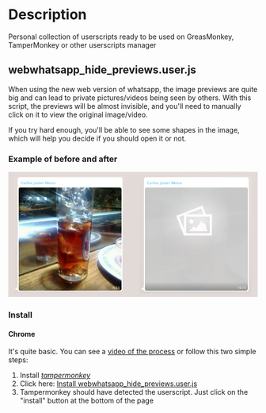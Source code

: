 Description
====
Personal collection of userscripts ready to be used on GreasMonkey, TamperMonkey or other userscripts manager

## webwhatsapp_hide_previews.user.js
When using the new web version of whatsapp, the image previews are quite big and can lead to private pictures/videos being seen by others. 
With this script, the previews will be almost invisible, and you'll need to manually click on it to view the original image/video.

If you try hard enough, you'll be able to see some shapes in the image, which will help you decide if you should open it or not.

### Example of before and after
![before_after](examples/webwhatsapp_hide_previews/before_after.png)

### Install
#### Chrome
It's quite basic. You can see a [video of the process](http://tampermonkey.net/images/animated/install_from_github.gif) or follow this two simple steps:

1. Install *[tampermonkey](https://chrome.google.com/webstore/detail/tampermonkey/dhdgffkkebhmkfjojejmpbldmpobfkfo)*
2. Click here: [Install webwhatsapp_hide_previews.user.js](https://raw.githubusercontent.com/PabloReyes/userscripts/master/webwhatsapp_hide_previews.user.js)
3. Tampermonkey should have detected the userscript. Just click on the "install" button at the bottom of the page
